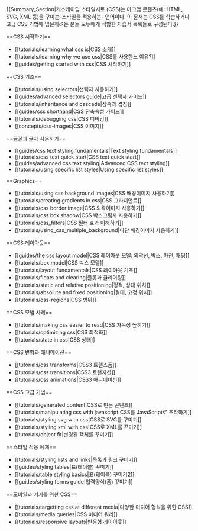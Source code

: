 {{Summary_Section|캐스캐이딩 스타일시트 (CSS)는 마크업 콘텐츠(예: HTML, SVG, XML 등)을 꾸미는-스타일을 적용하는- 언어이다. 이 문서는 CSS를 학습하거나 고급 CSS 기법에 입문하려는 분들 모두에게 적합한 자습서 목록들로 구성된다.}}

==CSS 시작하기==

* [[tutorials/learning what css is|CSS 소개]]
* [[tutorials/learning why we use css|CSS를 사용한느 이유?]]
* [[guides/getting started with css|CSS 시작하기]]

==CSS 기초==

* [[tutorials/using selectors|선택자 사용하기]]
* [[guides/advanced selectors guide|고급 선택자 가이드]]
* [[tutorials/inheritance and cascade|상속과 겹침]]
* [[guides/css shorthand|CSS 단축속성 가이드]]
* [[tutorials/debugging css|CSS 디버깅]]
* [[concepts/css-images|CSS 이미지]]

==글꼴과 글자 사용하기==

* [[guides/css text styling fundamentals|Text styling fundamentals]]
* [[tutorials/css text quick start|CSS text quick start]]
* [[guides/advanced css text styling|Advanced CSS text styling]]
* [[tutorials/using specific list styles|Using specific list styles]]

==Graphics==

* [[tutorials/using css background images|CSS 배경이미지 사용하기]]
* [[tutorials/creating gradients in css|CSS 그라디언트]]
* [[tutorials/css border image|CSS 외곽이미지 사용하기]]
* [[tutorials/css box shadow|CSS 박스그림자 사용하기]]
* [[tutorials/css_filters|CSS 필터 효과 이해하기]]
* [[tutorials/using_css_multiple_background|다단 배경이미지 사용하기]]

==CSS 레이아웃==

* [[guides/the css layout model|CSS 레이아웃 모델: 외곽선, 박스, 마진, 패딩]]
* [[tutorials/box model|CSS 박스 모델]]
* [[tutorials/layout fundamentals|CSS 레이아웃 기초]]
* [[tutorials/floats and clearing|플롯과 클리어링]]
* [[tutorials/static and relative positioning|정적, 상대 위치]]
* [[tutorials/absolute and fixed positioning|절대, 고정 위치]]
* [[tutorials/css-regions|CSS 범위]]

==CSS 모범 사례==

* [[tutorials/making css easier to read|CSS 가독성 높히기]]
* [[tutorials/optimizing css|CSS 최적화]]
* [[tutorials/state in css|CSS 상태]]

==CSS 변형과 애니메이션==

* [[tutorials/css transforms|CSS3 트랜스폼]]
* [[tutorials/css transitions|CSS3 트랜지션]]
* [[tutorials/css animations|CSS3 애니메이션]]

==CSS 고급 기법==

* [[tutorials/generated content|CSS로 만든 콘텐츠]]
* [[tutorials/manipulating css with javascript|CSS를 JavaScript로 조작하기]]
* [[tutorials/styling svg with css|CSS로 SVG를 꾸미기]]
* [[tutorials/styling xml with css|CSS로 XML를 꾸미기]]
* [[tutorials/object fit|변경된 객체를 꾸미기]]

==스타일 적용 예제==

* [[tutorials/styling lists and links|목록과 링크 꾸미기]]
* [[guides/styling tables|표(테이블) 꾸미기]]
* [[tutorials/table styling basics|표(테이블) 꾸미기2]]
* [[guides/styling forms guide|입력양식(폼) 꾸미기]]

==모바일과 기기를 위한 CSS==

* [[tutorials/targetting css at different media|다양한 미디어 형식을 위한 CSS]] 
* [[tutorials/media queries|CSS 미디어 쿼리]]
* [[tutorials/responsive layouts|반응형 레이아웃]]